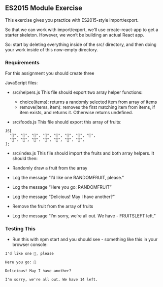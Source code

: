 ## ES2015 Module Exercise
This exercise gives you practice with ES2015-style import/export.

So that we can work with import/export, we’ll use create-react-app to get a starter skeleton. However, we won’t be building an actual React app.

So: start by deleting everything inside of the src/ directory, and then doing your work inside of this now-empty directory.

### Requirements
For this assignment you should create three 

JavaScript files:

- src/helpers.js
This file should export two array helper functions:

  - choice(items): returns a randomly selected item from array of items
  - remove(items, item): removes the first matching item from items, if item exists, and returns it. Otherwise returns undefined.

- src/foods.js
This file should export this array of fruits:

```
JS[
  "🍇", "🍈", "🍉", "🍊", "🍋", "🍌", "🍍", "🍎",
  "🍏", "🍐", "🍒", "🍓", "🥝", "🍅", "🥑",
];
```

- src/index.js
This file should import the fruits and both array helpers. It should then:

-   Randomly draw a fruit from the array
-   Log the message “I’d like one RANDOMFRUIT, please.”
-   Log the message “Here you go: RANDOMFRUIT”
-   Log the message “Delicious! May I have another?”
-   Remove the fruit from the array of fruits
-   Log the message “I’m sorry, we’re all out. We have -  FRUITSLEFT left.”

### Testing This
- Run this with npm start and you should see -  something like this in your browser console:

```
I'd like one 🍉, please

Here you go: 🍉

Delicious! May I have another?

I'm sorry, we're all out. We have 14 left.
```